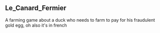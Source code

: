 ## Le_Canard_Fermier

A farming game about a duck who needs to farm to pay for his fraudulent gold egg, oh also it's in french
